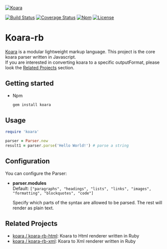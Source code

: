 [![Koara](http://www.koara.io/logo.png)](http://www.koara.io)

[![Build Status](https://img.shields.io/travis/koara/koara-rb.svg)](https://travis-ci.org/koara/koara-rb)
[![Coverage Status](https://img.shields.io/coveralls/koara/koara-rb.svg)](https://coveralls.io/github/koara/koara-rb?branch=master)
[![Npm](https://img.shields.io/npm/v/koara.svg?maxAge=2592000)]()
[![License](https://img.shields.io/badge/License-Apache%202.0-blue.svg)](https://github.com/koara/koara-rb/blob/master/LICENSE)

# Koara-rb
[Koara](http://www.koara.io) is a modular lightweight markup language. This project is the core koara parser written in Javascript.  
If you are interested in converting koara to a specific outputFormat, please look the [Related Projects](#related-projects) section.

## Getting started
- Npm

  ```bash
  gem install koara
  ```

## Usage
```ruby
require 'koara'

parser = Parser.new
result1 = parser.parse('Hello World!') # parse a string
```

## Configuration
You can configure the Parser:

-  **parser.modules**  
   Default:	`["paragraphs", "headings", "lists", "links", "images", "formatting", "blockquotes", "code"]`
   
   Specify which parts of the syntax are allowed to be parsed. The rest will render as plain text.

## Related Projects

- [koara / koara-rb-html](http://www.github.com/koara/koara-rb-html): Koara to Html renderer written in Ruby
- [koara / koara-rb-xml](http://www.github.com/koara/koara-rb-html): Koara to Xml renderer written in Ruby